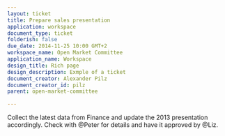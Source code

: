 ```yaml
---
layout: ticket
title: Prepare sales presentation
application: workspace
document_type: ticket
folderish: false
due_date: 2014-11-25 10:00 GMT+2
workspace_name: Open Market Committee
application_name: Workspace
design_title: Rich page
design_description: Exmple of a ticket
document_creator: Alexander Pilz
document_creator_id: pilz
parent: open-market-committee

---
```


Collect the latest data from Finance and update the 2013 presentation accordingly.
Check with @Peter for details and have it approved by @Liz.
